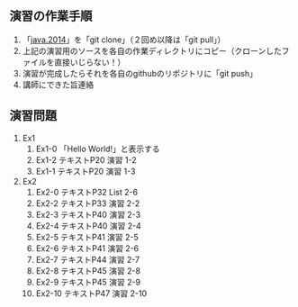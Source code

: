 ## 演習の作業手順

1. 「[java.2014](https://github.com/KimiyukiYamauchi/java.2014)」を「git clone」（２回め以降は「git pull」）
2. 上記の演習用のソースを各自の作業ディレクトリにコピー（クローンしたファイルを直接いじらない！）
3. 演習が完成したらそれを各自のgithubのリポジトリに「git push」
4. 講師にできた旨連絡

## 演習問題

1. Ex1
	1. Ex1-0
		「Hello World!」と表示する
	2. Ex1-2
		テキストP20 演習 1-2
	3. Ex1-1
		テキストP20 演習 1-3
2. Ex2
	1. Ex2-0
		テキストP32 List 2-6
	2. Ex2-2
		テキストP33 演習 2-2
	3. Ex2-3
		テキストP40 演習 2-3
	4. Ex2-4
		テキストP40 演習 2-4
	5. Ex2-5
		テキストP41 演習 2-5
	6. Ex2-6
		テキストP41 演習 2-6
	7. Ex2-7
		テキストP44 演習 2-7
	8. Ex2-8
		テキストP45 演習 2-8
	9. Ex2-9
		テキストP45 演習 2-9
	10. Ex2-10
		テキストP47 演習 2-10
